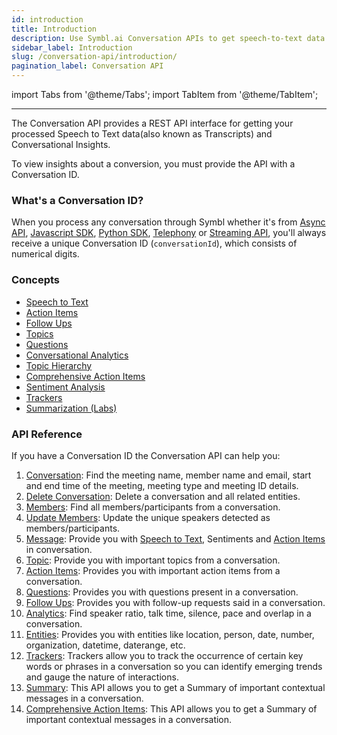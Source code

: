 ```yaml
---
id: introduction
title: Introduction
description: Use Symbl.ai Conversation APIs to get speech-to-text data and actionable insights from your conversations. Learn more.
sidebar_label: Introduction
slug: /conversation-api/introduction/
pagination_label: Conversation API
---
```


<head>
    <title>Conversation API- Extract Conversation Insights</title>
</head>

import Tabs from '@theme/Tabs';
import TabItem from '@theme/TabItem';

---

The Conversation API provides a REST API interface for getting your processed Speech to Text data(also known as Transcripts) and Conversational Insights.

To view insights about a conversion, you must provide the API with a Conversation ID.

### What's a Conversation ID?

When you process any conversation through Symbl whether it's from [Async API](/docs/async-api/overview/introduction), [Javascript SDK](/docs/javascript-sdk/overview/introduction), [Python SDK](/docs/python-sdk/overview), [Telephony](/docs/telephony/introduction) or [Streaming API](/docs/streamingapi/overview/introduction), you'll always receive a unique Conversation ID (`conversationId`), which consists of numerical digits.

### Concepts

- [Speech to Text](/docs/concepts/speech-to-text)
- [Action Items](/docs/concepts/action-items)
- [Follow Ups](/docs/concepts/follow-ups)
- [Topics](/docs/concepts/topics)
- [Questions](/docs/concepts/questions)
- [Conversational Analytics](/docs/concepts/conversational-analytics)
- [Topic Hierarchy](/docs/concepts/topic-hierarchy)
- [Comprehensive Action Items](/docs/concepts/comprehensive-action-items)
- [Sentiment Analysis](/docs/concepts/sentiment-analysis)
- [Trackers](/docs/concepts/trackers)
- [Summarization (Labs)](/docs/concepts/summarization)

### API Reference

If you have a Conversation ID the Conversation API can help you:

1. [Conversation](/docs/conversation-api/conversation-data): Find the meeting name, member name and email, start and end time of the meeting, meeting type and meeting ID details.
2. [Delete Conversation](/docs/conversation-api/delete-conversation): Delete a conversation and all related entities.
3. [Members](/docs/conversation-api/members): Find all members/participants from a conversation.
4. [Update Members](/docs/conversation-api/update-members): Update the unique speakers detected as members/participants.
5. [Message](/docs/conversation-api/messages): Provide you with [Speech to Text](/docs/concepts/speech-to-text), Sentiments and [Action Items](/docs/concepts/action-items) in conversation.
6. [Topic](/docs/conversation-api/get-topics): Provide you with important topics from a conversation.
7. [Action Items](/docs/conversation-api/action-items): Provides you with important action items from a conversation.
8. [Questions](/docs/conversation-api/questions): Provides you with questions present in a conversation.
9. [Follow Ups](/docs/conversation-api/follow-ups): Provides you with follow-up requests said in a conversation.
10. [Analytics](/docs/conversation-api/analytics): Find speaker ratio, talk time, silence, pace and overlap in a conversation.
11. [Entities](/docs/conversation-api/entities): Provides you with entities like location, person, date, number, organization, datetime, daterange, etc.
12. [Trackers](/docs/conversation-api/trackers): Trackers allow you to track the occurrence of certain key words or phrases in a conversation so you can identify emerging trends and gauge the nature of interactions.
13. [Summary](/docs/conversation-api/summary): This API allows you to get a Summary of important contextual messages in a conversation.
14. [Comprehensive Action Items](/docs/conversation-api/comprehensive-action-items): This API allows you to get a Summary of important contextual messages in a conversation.

